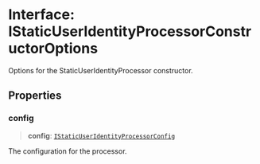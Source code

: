 # Interface: IStaticUserIdentityProcessorConstructorOptions

Options for the StaticUserIdentityProcessor constructor.

## Properties

### config

> **config**: [`IStaticUserIdentityProcessorConfig`](IStaticUserIdentityProcessorConfig.md)

The configuration for the processor.
